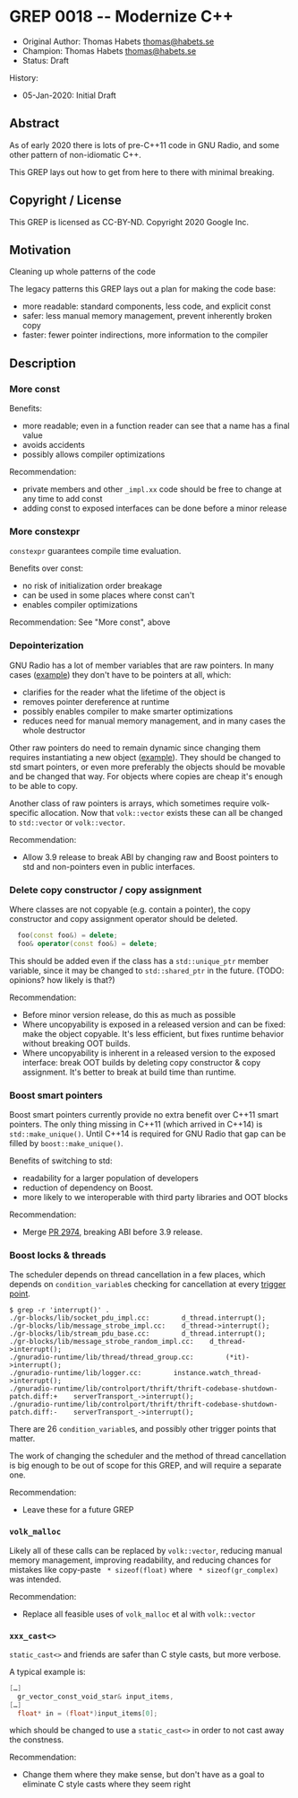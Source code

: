 # GREP 0018 -- Modernize C++

- Original Author: Thomas Habets <thomas@habets.se>
- Champion: Thomas Habets <thomas@habets.se>
- Status: Draft

History:
- 05-Jan-2020: Initial Draft

## Abstract

As of early 2020 there is lots of pre-C++11 code in GNU Radio, and
some other pattern of non-idiomatic C++.

This GREP lays out how to get from here to there with minimal
breaking.

## Copyright / License

This GREP is licensed as CC-BY-ND. Copyright 2020 Google Inc.

## Motivation

Cleaning up whole patterns of the code 

The legacy patterns this GREP lays out a plan for making the code base:

* more readable: standard components, less code, and explicit const
* safer: less manual memory management, prevent inherently broken copy
* faster: fewer pointer indirections, more information to the compiler

## Description

### More const

Benefits:
* more readable; even in a function reader can see that a name has a
  final value
* avoids accidents
* possibly allows compiler optimizations

Recommendation:
* private members and other `_impl.xx` code should be free to change
  at any time to add const
* adding const to exposed interfaces can be done before a minor
  release

### More constexpr

`constexpr` guarantees compile time evaluation.

Benefits over const:
* no risk of initialization order breakage
* can be used in some places where const can't
* enables compiler optimizations

Recommendation: See "More const", above

### Depointerization

GNU Radio has a lot of member variables that are raw pointers. In many
cases ([example][raw-pointer-to-obj]) they don't have to be pointers
at all, which:
* clarifies for the reader what the lifetime of the object is
* removes pointer dereference at runtime
* possibly enables compiler to make smarter optimizations
* reduces need for manual memory management, and in many cases the
  whole destructor

Other raw pointers do need to remain dynamic since changing them
requires instantiating a new object
([example][raw-pointer-to-std]). They should be changed to std smart
pointers, or even more preferably the objects should be movable and be
changed that way. For objects where copies are cheap it's enough to be
able to copy.

Another class of raw pointers is arrays, which sometimes require
volk-specific allocation. Now that `volk::vector` exists these can all
be changed to `std::vector` or `volk::vector`.

Recommendation:
* Allow 3.9 release to break ABI by changing raw and Boost pointers to
  std and non-pointers even in public interfaces.

### Delete copy constructor / copy assignment

Where classes are not copyable (e.g. contain a pointer), the copy
constructor and copy assignment operator should be deleted.

```c++
  foo(const foo&) = delete;
  foo& operator(const foo&) = delete;
```

This should be added even if the class has a `std::unique_ptr` member
variable, since it may be changed to `std::shared_ptr` in the future.
(TODO: opinions? how likely is that?)

Recommendation:
* Before minor version release, do this as much as possible
* Where uncopyability is exposed in a released version and can be
  fixed: make the object copyable. It's less efficient, but fixes
  runtime behavior without breaking OOT builds.
* Where uncopyability is inherent in a released version to the exposed
  interface: break OOT builds by deleting copy constructor & copy
  assignment. It's better to break at build time than runtime.

### Boost smart pointers

Boost smart pointers currently provide no extra benefit over C++11
smart pointers. The only thing missing in C++11 (which arrived in
C++14) is `std::make_unique()`. Until C++14 is required for GNU Radio
that gap can be filled by `boost::make_unique()`.

Benefits of switching to std:
* readability for a larger population of developers
* reduction of dependency on Boost.
* more likely to we interoperable with third party libraries and OOT
  blocks

Recommendation:
* Merge [PR 2974][PR2974], breaking ABI before 3.9 release.

### Boost locks & threads

The scheduler depends on thread cancellation in a few places, which
depends on `condition_variable`s checking for cancellation at every
[trigger point][trigger-points].

```
$ grep -r 'interrupt()' .
./gr-blocks/lib/socket_pdu_impl.cc:        d_thread.interrupt();
./gr-blocks/lib/message_strobe_impl.cc:    d_thread->interrupt();
./gr-blocks/lib/stream_pdu_base.cc:        d_thread.interrupt();
./gr-blocks/lib/message_strobe_random_impl.cc:    d_thread->interrupt();
./gnuradio-runtime/lib/thread/thread_group.cc:        (*it)->interrupt();
./gnuradio-runtime/lib/logger.cc:        instance.watch_thread->interrupt();
./gnuradio-runtime/lib/controlport/thrift/thrift-codebase-shutdown-patch.diff:+    serverTransport_->interrupt();
./gnuradio-runtime/lib/controlport/thrift/thrift-codebase-shutdown-patch.diff:-    serverTransport_->interrupt();
```

There are 26 `condition_variable`s, and possibly other trigger points
that matter.

The work of changing the scheduler and the method of thread
cancellation is big enough to be out of scope for this GREP, and will
require a separate one.

Recommendation:
* Leave these for a future GREP

### `volk_malloc`

Likely all of these calls can be replaced by `volk::vector`, reducing
manual memory management, improving readability, and reducing chances
for mistakes like copy-paste ` * sizeof(float)` where ` *
sizeof(gr_complex)` was intended.

Recommendation:
* Replace all feasible uses of `volk_malloc` et al with `volk::vector`

### `xxx_cast<>`

`static_cast<>` and friends are safer than C style casts, but more
verbose.

A typical example is:

```c++
[…]
  gr_vector_const_void_star& input_items,
[…]
  float* in = (float*)input_items[0];
```

which should be changed to use a `static_cast<>` in order to not cast
away the constness.

Recommendation:
* Change them where they make sense, but don't have as a goal to
  eliminate C style casts where they seem right

[trigger-points]: https://www.boost.org/doc/libs/1_67_0/doc/html/thread/thread_management.html#thread.thread_management.tutorial.interruption.predefined_interruption_points
[raw-pointer-to-obj]: https://github.com/gnuradio/gnuradio/pull/2970/commits/d76c2ffdf20e1076eafd5aba83728548c59bfc69
[raw-pointer-to-std]: https://github.com/gnuradio/gnuradio/pull/2970/commits/9cb9ba9b62494a422c238bb387db0c038e6119bb
[PR2974]: https://github.com/gnuradio/gnuradio/pull/2974
